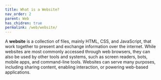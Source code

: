 ```yaml
---
title: What is a Website?
nav_order: 2
parent: Web
has_chidren: true
permalink: /web/website/
---
```


A **website** is a collection of files, mainly HTML, CSS, and JavaScript, that work together to present and exchange information over the internet. While websites are most commonly accessed through web browsers, they can also be used by other tools and systems, such as screen readers, bots, mobile apps, and command-line tools. Websites can serve many purposes, including sharing content, enabling interaction, or powering web-based applications.
